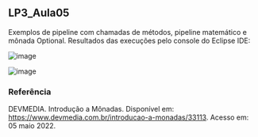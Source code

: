 ## LP3_Aula05

Exemplos de pipeline com chamadas de métodos, pipeline matemático e mônada Optional. Resultados das execuções pelo console do Eclipse IDE:

![image](https://user-images.githubusercontent.com/70042571/164948659-cf2bc486-b475-4896-8588-b4be59ae5122.png)  

![image](https://user-images.githubusercontent.com/70042571/164948686-486fd14c-7f04-47d9-8f20-ed4a94ec90a4.png)
  
### Referência

DEVMEDIA. Introdução a Mônadas. Disponível em: https://www.devmedia.com.br/introducao-a-monadas/33113. Acesso em: 05 maio 2022.
